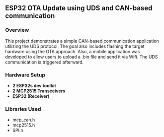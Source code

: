 ## ESP32 OTA Update using UDS and CAN-based communication

### Overview
This project demonstrates a simple CAN-based communication application utilizing the UDS protocol. The goal also includes flashing the target hardware using the OTA approach. Also, a mobile application was developed to allow users to upload a .bin file and send it via Wifi. The UDS communication is triggered afterward. 

### Hardware Setup
- **2 ESP32s dev toolkit**
- **2 MCP2515 Transceivers**
- **ESP32 (Receiver)**

### Libraries Used
- mcp_can.h
- mcp2515.h
- SPI.h

